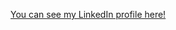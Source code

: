 [You can see my LinkedIn profile here!](https://www.linkedin.com/in/miroslav-veljanoski-3019aa10a/)
